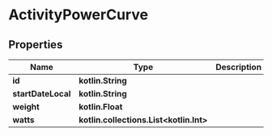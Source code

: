 
# ActivityPowerCurve

## Properties
Name | Type | Description | Notes
------------ | ------------- | ------------- | -------------
**id** | **kotlin.String** |  |  [optional]
**startDateLocal** | **kotlin.String** |  |  [optional]
**weight** | **kotlin.Float** |  |  [optional]
**watts** | **kotlin.collections.List&lt;kotlin.Int&gt;** |  |  [optional]



